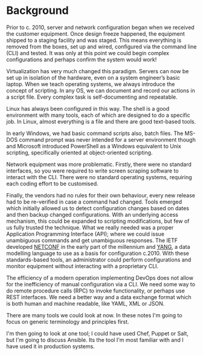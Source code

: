 # Background

Prior to c. 2010, server and network configuration began when we received the customer equipment. Once design freeze happened, the equipment shipped to a staging facility and was staged. This means everything is removed from the boxes, set up and wired, configured via the command line (CLI) and tested. It was only at this point we could begin complex configurations and perhaps confirm the system would work!&#x20;

Virtualization has very much changed this paradigm. Servers can now be set up in isolation of the hardware, even on a system engineer’s basic laptop. When we teach operating systems, we always introduce the concept of scripting. In any OS, we can document and record our actions in a script file. Every complex task is self-documenting and repeatable.&#x20;

Linux has always been configured in this way. The shell is a good environment with many tools, each of which are designed to do a specific job. In Linux, almost everything is a file and there are good text-based tools.&#x20;

In early Windows, we had basic command scripts also, batch files. The MS-DOS command prompt was never intended for a server environment though and Microsoft introduced PowerShell as a Windows equivalent to Unix scripting, specifically oriented at object-oriented scripting.&#x20;

Network equipment was more problematic. Firstly, there were no standard interfaces, so you were required to write screen scraping software to interact with the CLI. There were no standard operating systems, requiring each coding effort to be customised.&#x20;

Finally, the vendors had no rules for their own behaviour, every new release had to be re-verified in case a command had changed. Tools emerged which initially allowed us to detect configuration changes based on dates and then backup changed configurations. With an underlying access mechanism, this could be expanded to scripting modifications, but few of us fully trusted the technique. What we really needed was a proper Application Programming Interface (API); where we could issue unambiguous commands and get unambiguous responses. The IETF developed [NETCONF](https://datatracker.ietf.org/doc/html/rfc6241) in the early part of the millennium and [YANG](https://datatracker.ietf.org/doc/html/rfc7950), a data modelling language to use as a basis for configuration c.2010. With these standards-based tools, an administrator could perform configurations and monitor equipment without interacting with a proprietary CLI.&#x20;

The efficiency of a modern operation implementing DevOps does not allow for the inefficiency of manual configuration via a CLI. We need some way to do remote procedure calls (RPC) to invoke functionality, or perhaps use REST interfaces. We need a better way and a data exchange format which is both human and machine readable, like YAML, XML or JSON.

There are many tools we could look at now. In these notes I'm going to focus on generic terminology and principles first.&#x20;

I'm then going to look at one tool; I could have used Chef, Puppet or Salt, but I'm going to discuss Ansible. Its the tool I'm most familiar with and I have used it in production systems.
